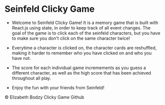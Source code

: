 # Seinfeld Clicky Game

* Welcome to Seinfeld Clicky Game! It is a memory game that is built with React.js using state, in order to keep track of all event changes. The goal of the game is to click each of the seinfeld characters, but you have to make sure you don't click on the same character twice!

* Everytime a character is clicked on, the character cards are reshuffled, making it harder to remember who you have clicked on and who you have not.

* The score for each individual game incremements as you guess a different character, as well as the high score that has been achieved throughout all play.

* Enjoy the fun with your friends from Seinfeld!


<Footer>
    &copy; Elizabeth Bodzy Clicky Game Github
</Footer>